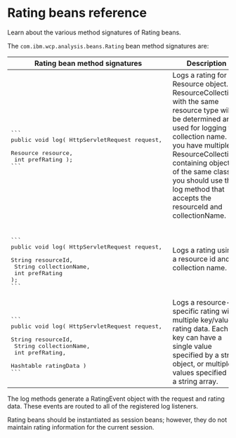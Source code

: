 # Rating beans reference

Learn about the various method signatures of Rating beans.

The `com.ibm.wcp.analysis.beans.Rating` bean method signatures are:

|Rating bean method signatures|Description|
|-----------------------------|-----------|
|<br><pre>\```<br>public void log( HttpServletRequest request, <br>                 Resource           resource, <br>                 int                prefRating ); <br>```|Logs a rating for a Resource object. A ResourceCollection with the same resource type will be determined and used for logging the collection name. If you have multiple ResourceCollections containing objects of the same class, you should use the log method that accepts the resourceId and collectionName.|
|<br><pre>\```<br>public void log( HttpServletRequest request, <br>                 String             resourceId, <br>                 String             collectionName, <br>                 int                prefRating );<br>```|Logs a rating using a resource id and collection name.|
|<br><pre>\```<br>public void log( HttpServletRequest request, <br>                 String             resourceId, <br>                 String             collectionName, <br>                 int                prefRating,<br>                 Hashtable          ratingData )<br>```|Logs a resource-specific rating with multiple key/value rating data. Each key can have a single value specified by a string object, or multiple values specified by a string array.|

The log methods generate a RatingEvent object with the request and rating data. These events are routed to all of the registered log listeners.

Rating beans should be instantiated as session beans; however, they do not maintain rating information for the current session.


